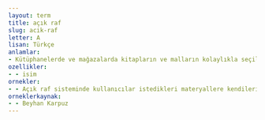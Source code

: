 ```yaml
---
layout: term
title: açık raf
slug: acik-raf
letter: A
lisan: Türkçe
anlamlar:
- Kütüphanelerde ve mağazalarda kitapların ve malların kolaylıkla seçilebilmesini sağlamak üzere yapılmış sergen
ozellikler:
- - isim
ornekler:
- - Açık raf sisteminde kullanıcılar istedikleri materyallere kendileri erişebilir.
orneklerkaynak:
- - Beyhan Karpuz
---
```

